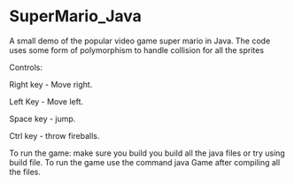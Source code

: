 # SuperMario_Java
A small demo of the popular video game super mario in Java. The code uses some form of polymorphism to handle collision  for all the sprites


Controls:

Right key - Move right.

Left Key - Move left.

Space key - jump.

Ctrl key - throw fireballs.


To run the game:
make sure you build you build all the java files or try using build file. To run the game use the command java Game after compiling all the files.
